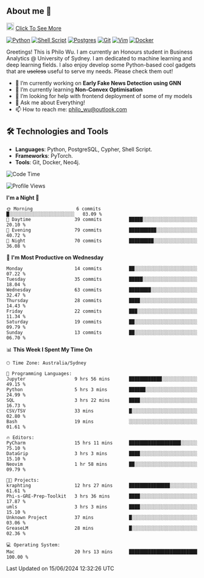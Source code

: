 ## About me 🤗

<a href="#"><img src="https://media.giphy.com/media/hvRJCLFzcasrR4ia7z/giphy.gif" width="20px" height="20px"></a> [Click To See More](https://codeboyphilo.github.io)

[![Python](https://img.shields.io/badge/python-3670A0?style=for-the-badge&logo=python&logoColor=ffdd54)](#)
[![Shell Script](https://img.shields.io/badge/shell_script-%23121011.svg?style=for-the-badge&logo=gnu-bash&logoColor=white)](#)
[![Postgres](https://img.shields.io/badge/postgres-%23316192.svg?style=for-the-badge&logo=postgresql&logoColor=white)](#)
[![Git](https://img.shields.io/badge/git-%23F05033.svg?style=for-the-badge&logo=git&logoColor=white)](#)
[![Vim](https://img.shields.io/badge/VIM-%2311AB00.svg?style=for-the-badge&logo=vim&logoColor=white)](#)
[![Docker](https://img.shields.io/badge/docker-%230db7ed.svg?style=for-the-badge&logo=docker&logoColor=white)](#)

Greetings! This is Philo Wu. I am currently an Honours student in Business Analytics \@ University of Sydney. I am dedicated to machine learning and deep learning fields. I also enjoy develop some Python-based cool gadgets that are ~~useless~~ useful to serve my needs. Please check them out!

- 🔭 I’m currently working on **Early Fake News Detection using GNN**
- 🌱 I’m currently learning **Non-Convex Optimisation**
- 🤔 I’m looking for help with frontend deployment of some of my models
- 💬 Ask me about Everything!
- 📫 How to reach me: philo_wu@outlook.com

## 🛠 Technologies and Tools
- **Languages**: Python, PostgreSQL, Cypher, Shell Script.
- **Frameworks**: PyTorch.
- **Tools**: Git, Docker, Neo4j.

<!--START_SECTION:waka-->
![Code Time](http://img.shields.io/badge/Code%20Time-239%20hrs%2031%20mins-blue)

![Profile Views](http://img.shields.io/badge/Profile%20Views-5-blue)

**I'm a Night 🦉** 

```text
🌞 Morning                6 commits           █░░░░░░░░░░░░░░░░░░░░░░░░   03.09 % 
🌆 Daytime                39 commits          █████░░░░░░░░░░░░░░░░░░░░   20.10 % 
🌃 Evening                79 commits          ██████████░░░░░░░░░░░░░░░   40.72 % 
🌙 Night                  70 commits          █████████░░░░░░░░░░░░░░░░   36.08 % 
```
📅 **I'm Most Productive on Wednesday** 

```text
Monday                   14 commits          ██░░░░░░░░░░░░░░░░░░░░░░░   07.22 % 
Tuesday                  35 commits          █████░░░░░░░░░░░░░░░░░░░░   18.04 % 
Wednesday                63 commits          ████████░░░░░░░░░░░░░░░░░   32.47 % 
Thursday                 28 commits          ████░░░░░░░░░░░░░░░░░░░░░   14.43 % 
Friday                   22 commits          ███░░░░░░░░░░░░░░░░░░░░░░   11.34 % 
Saturday                 19 commits          ██░░░░░░░░░░░░░░░░░░░░░░░   09.79 % 
Sunday                   13 commits          ██░░░░░░░░░░░░░░░░░░░░░░░   06.70 % 
```


📊 **This Week I Spent My Time On** 

```text
🕑︎ Time Zone: Australia/Sydney

💬 Programming Languages: 
Jupyter                  9 hrs 56 mins       ████████████░░░░░░░░░░░░░   49.15 % 
Python                   5 hrs 3 mins        ██████░░░░░░░░░░░░░░░░░░░   24.99 % 
SQL                      3 hrs 22 mins       ████░░░░░░░░░░░░░░░░░░░░░   16.73 % 
CSV/TSV                  33 mins             █░░░░░░░░░░░░░░░░░░░░░░░░   02.80 % 
Bash                     19 mins             ░░░░░░░░░░░░░░░░░░░░░░░░░   01.61 % 

🔥 Editors: 
PyCharm                  15 hrs 11 mins      ███████████████████░░░░░░   75.10 % 
DataGrip                 3 hrs 3 mins        ████░░░░░░░░░░░░░░░░░░░░░   15.10 % 
Neovim                   1 hr 58 mins        ██░░░░░░░░░░░░░░░░░░░░░░░   09.79 % 

🐱‍💻 Projects: 
kraphting                12 hrs 27 mins      ███████████████░░░░░░░░░░   61.61 % 
Phi-s-GRE-Prep-Toolkit   3 hrs 36 mins       ████░░░░░░░░░░░░░░░░░░░░░   17.87 % 
umls                     3 hrs 3 mins        ████░░░░░░░░░░░░░░░░░░░░░   15.10 % 
Unknown Project          37 mins             █░░░░░░░░░░░░░░░░░░░░░░░░   03.06 % 
GreaseLM                 28 mins             █░░░░░░░░░░░░░░░░░░░░░░░░   02.36 % 

💻 Operating System: 
Mac                      20 hrs 13 mins      █████████████████████████   100.00 % 
```


 Last Updated on 15/06/2024 12:32:26 UTC
<!--END_SECTION:waka-->
